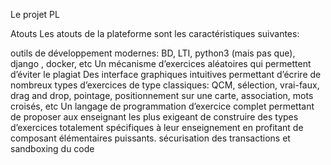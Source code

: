   
  

Le projet PL 

Atouts 
Les atouts de la plateforme sont les caractéristiques suivantes:

outils de développement modernes: BD, LTI, python3 (mais pas que), django , docker, etc
Un mécanisme d’exercices aléatoires qui permettent d’éviter le plagiat 
Des interface graphiques intuitives permettant d’écrire de nombreux types d’exercices de type classiques: QCM, sélection, vrai-faux, drag and drop, pointage, positionnement sur une carte, association, mots croisés, etc
Un langage de programmation d’exercice complet permettant de proposer aux enseignant les plus exigeant de construire des types d’exercices totalement spécifiques à leur enseignement en profitant de composant élémentaires puissants. 
sécurisation des transactions et sandboxing du code
